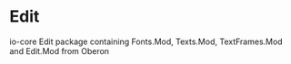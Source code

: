 # Edit
io-core Edit package containing Fonts.Mod, Texts.Mod, TextFrames.Mod and Edit.Mod from Oberon
